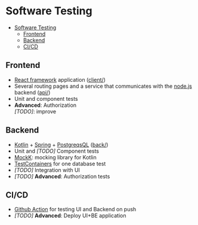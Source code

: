 # Software Testing

- [Software Testing](#software-testing)
  - [Frontend](#frontend)
  - [Backend](#backend)
  - [CI/CD](#cicd)

## Frontend

+ [React framework](https://reactjs.org/) application ([client/](client/))
+ Several routing pages and a service that communicates with the [node.js](https://nodejs.org/) backend ([api/](api/))
+ Unit and component tests
+ **Advanced**: Authorization \
  *[TODO]*: improve

## Backend

+ [Kotlin](https://kotlinlang.org/) + [Spring](https://spring.io/) + [PostgreqsQL](https://www.postgresql.org/) ([back/](back/))
+ Unit and *[TODO]* Component tests
+ [MockK](https://mockk.io/): mocking library for Kotlin
+ [TestContainers](https://testcontainers.org/) for one database test
+ *[TODO]* Integration with UI
+ *[TODO]* **Advanced**: Authorization tests

## CI/CD

+ [Github Action](https://github.com/features/actions) for testing UI and Backend on push
+ *[TODO]* **Advanced**: Deploy UI+BE application
